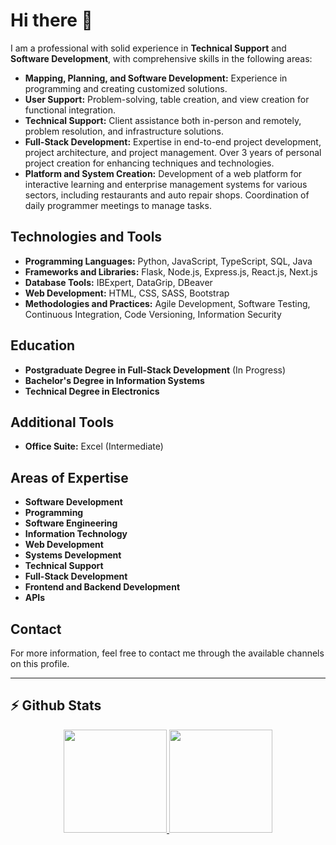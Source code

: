 # Hi there 👋


I am a professional with solid experience in **Technical Support** and **Software Development**, with comprehensive skills in the following areas:

- **Mapping, Planning, and Software Development:** Experience in programming and creating customized solutions.
- **User Support:** Problem-solving, table creation, and view creation for functional integration.
- **Technical Support:** Client assistance both in-person and remotely, problem resolution, and infrastructure solutions.
- **Full-Stack Development:** Expertise in end-to-end project development, project architecture, and project management. Over 3 years of personal project creation for enhancing techniques and technologies.
- **Platform and System Creation:** Development of a web platform for interactive learning and enterprise management systems for various sectors, including restaurants and auto repair shops. Coordination of daily programmer meetings to manage tasks.

## Technologies and Tools

- **Programming Languages:** Python, JavaScript, TypeScript, SQL, Java
- **Frameworks and Libraries:** Flask, Node.js, Express.js, React.js, Next.js
- **Database Tools:** IBExpert, DataGrip, DBeaver
- **Web Development:** HTML, CSS, SASS, Bootstrap
- **Methodologies and Practices:** Agile Development, Software Testing, Continuous Integration, Code Versioning, Information Security

## Education

- **Postgraduate Degree in Full-Stack Development** (In Progress)
- **Bachelor's Degree in Information Systems**
- **Technical Degree in Electronics**

## Additional Tools

- **Office Suite:** Excel (Intermediate)

## Areas of Expertise

- **Software Development**
- **Programming**
- **Software Engineering**
- **Information Technology**
- **Web Development**
- **Systems Development**
- **Technical Support**
- **Full-Stack Development**
- **Frontend and Backend Development**
- **APIs**

## Contact

For more information, feel free to contact me through the available channels on this profile.

 
___________________________


## ⚡ Github Stats
<div align="center" >
  <a href="https://github.com/ogabrielfelipe">
    <img height="165em" src="https://github-readme-stats.vercel.app/api?username=ogabrielfelipe&show_icons=true&theme=highcontrast" />
  </a>
  <a href="https://github.com/ogabrielfelipe">
    <img height="165em" src="https://github-readme-stats.vercel.app/api/top-langs/?username=ogabrielfelipe&theme=highcontrast&layout=compact&langs_count=20&hide=Dart,CMake,Swift,Shell,Kotlin,Batchfile,Objective-C,C,c%2B%2B,Procfile" />
  </a>
</div>


